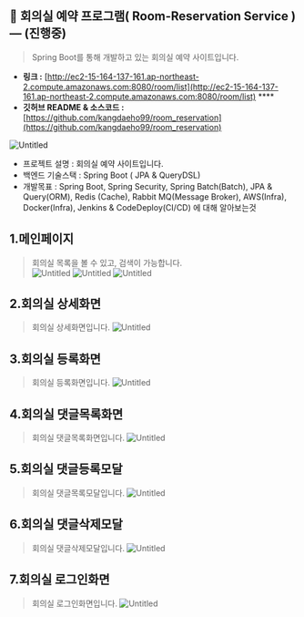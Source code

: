 <!-- # room_reservation
Spring Boot를 통해 회의실 예약 사이트입니다. -->

## **🤝 회의실 예약 프로그램( Room-Reservation Service )   — (진행중)**
> Spring Boot를 통해 개발하고 있는 회의실 예약 사이트입니다.

- **링크 :** [http://ec2-15-164-137-161.ap-northeast-2.compute.amazonaws.com:8080/room/list](http://ec2-15-164-137-161.ap-northeast-2.compute.amazonaws.com:8080/room/list)  ****
- **깃허브 README & 소스코드 :**    
    [https://github.com/kangdaeho99/room_reservation](https://github.com/kangdaeho99/room_reservation)
    
![Untitled](https://user-images.githubusercontent.com/48047377/236640580-e7d8149a-ec1d-4a7c-be5e-9ae6b03ce141.png)



- 프로젝트 설명 : 회의실 예약 사이트입니다.
- 백엔드 기술스택 : Spring Boot ( JPA & QueryDSL)
- 개발목표 : Spring Boot, Spring Security, Spring Batch(Batch), JPA & Query(ORM), Redis (Cache), Rabbit MQ(Message Broker), AWS(Infra), Docker(Infra), Jenkins & CodeDeploy(CI/CD) 에 대해 알아보는것


##  1.메인페이지

> 회의실 목록을 볼 수 있고, 검색이 가능합니다. <br/>
![Untitled](https://user-images.githubusercontent.com/48047377/239265484-59eeabf4-087f-4de4-b50d-474633f56086.PNG)
![Untitled](https://user-images.githubusercontent.com/48047377/239265493-19cfaf18-7843-48de-8885-287b485a70a9.PNG)
![Untitled](https://user-images.githubusercontent.com/48047377/239265501-a8183f9b-15e7-4c84-9fb4-7461a2332350.PNG)

##  2.회의실 상세화면

> 회의실 상세화면입니다. 
![Untitled](https://user-images.githubusercontent.com/48047377/239265565-4d83950e-062b-486b-8b80-4652b7c53c0e.PNG)


##  3.회의실 등록화면

> 회의실 등록화면입니다. 
![Untitled](https://user-images.githubusercontent.com/48047377/239265587-520b27ce-4718-489d-9762-6b6ff83b94ed.PNG)

##  4.회의실 댓글목록화면

> 회의실 댓글목록화면입니다. 
![Untitled](https://user-images.githubusercontent.com/48047377/239265632-b953bcaa-3728-40f5-9a4b-906cfc46056c.PNG)


##  5.회의실 댓글등록모달

> 회의실 댓글목록모달입니다. 
![Untitled](https://user-images.githubusercontent.com/48047377/239265638-7d7556ed-2fad-437f-a66b-927f05d8ee46.PNG)


##  6.회의실 댓글삭제모달

> 회의실 댓글삭제모달입니다. 
![Untitled](https://user-images.githubusercontent.com/48047377/239265647-bf061d55-5f76-4b4d-8f27-b9aecef0f788.PNG)


## 7.회의실 로그인화면

> 회의실 로그인화면입니다. 
![Untitled](https://user-images.githubusercontent.com/48047377/239265662-a306d373-da8d-46ef-a8e3-004107429408.PNG)



